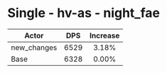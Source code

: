 # Single - hv-as - night_fae
| Actor | DPS | Increase |
|---|:---:|:---:|
|new_changes|6529|3.18%|
|Base|6328|0.00%|
